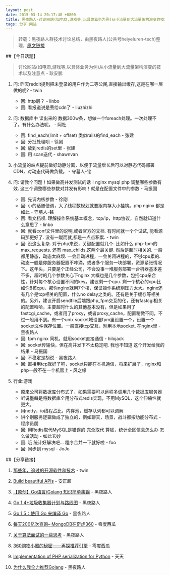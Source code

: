 ```yaml
---
layout: post
date: 2015-03-14 20:17:48 +0800
title: 黑夜路人-讨论网站(如电商,游戏等,以具体业务为例)从小流量到大流量架构演变的技术以及注意点
tags: 分享 网站
---
```


> 转载：黑夜路人群技术讨论总结，由黑夜路人(公共号heiyeluren-tech)整理，[原文链接](http://mp.weixin.qq.com/s?__biz=MzA3MDA2MjE2OQ==&mid=205575944&idx=1&sn=e19cb9f0dfd8509bb93f3451f38c23fc&scene=1&from=groupmessage&isappinstalled=0#rd)

##【今日话题】

> 讨论网站(如电商,游戏等,以具体业务为例)从小流量到大流量架构演变的技术以及注意点 - 耿安鹏

1. 问: 昨天reddit提到把未登录的用户作为二等公民,直接输出缓存,这是在哪一层做的呢? - twin
	- 回: http层？ - linbo
	- 回: 看报道说是丢给cdn了 - liuzhizhi

2. 问: 数据库中 读出来的 数据300w条，想做一个foreach处理。一次处理不了。有什么办法呢。 - 阿杜
	- 回: find_each(limit + offset) 类似rails的find_each - 张建
	- 回: 分批处理呗 - 徐刚
	- 回: 放到redis的set里 - 张建
	- 回: 用 scan迭代 - shawnvan

3. 小流量的站点提前做好动静分离，以便于流量增长后可以对静态代码部署CDN，对动态代码做负载。 - 守墓人-铭

4. 问: 请教个问题！如果做高并发测试的话！nginx   mysql  php  调整哪些参数有效. 这三个调整哪些参数对并发有影响！就是在配置文件中的参数 - 马振国
	- 回: 先调内核参数 - 徐刚
	- 回: 小的话随便调，大了线程数规划就要跟内存大小挂钩。php nginx 都是如此 - 守墓人-铭
	- 回: 看文档呗. 理解操作系统基本概念，tcp/ip，http协议，自然就知道什么意思了 - linbo
	- 回: 就看conf文件里的说明,或者官方的文档. 有时间就一个个试试, 能看源码那更好了. 没有一蹴而就,都是一点点积累. - twin
	- 回: 没这么复杂. 对于php来说，关键配置就几个. 比如什么 php-fpm的  max_requests. 还有 max_childs,这两个最关键. 然后是超时相关的. 一般都用静态，动态太麻烦. 一会启动进程，一会关闭进程的，不够cpu累的.动态一般是你服务器配置不咋滴，或者多个服务一块部署，资源紧张情况下。这年头，只要是个正经公司，不会没事一堆服务部署一台机器基本差不多，超时的几个参数关心下nginx 大概也是几个参数，包括cpu亲合性，针对每个核心设置不同的key。建议剩一个cpu. 剩一个核心的cpu比如你8核cpu，那你nginx就用7个核，保证操作系统别压力太大。nginx还有几个是tcp相关的配置，什么no delay之类的。还有是关于缓存等相关的。另外，建议开启sendfile后端跟php_fpm交互的化，还有fastcgi相关的配置哈哈，主要超时什么的其他基本没有，但是如果用了fastcgi_cache，或者用了proxy，或者proxy_cache，配置稍微不同，不过一般用不到。有一个unix socket域设置fpm里设置一个，设置一个socket文件保存位置。一般直接tcp交互，别用本地socket. 在nginx里 - 黑夜路人
	- 回: fpm nginx 同机，就用socket直接通信 - hilojack
	- 回: socket传输快，但在高并发下不太稳定吧. 我也不知道  这个开发给我的结果 - 马振国
	- 回: 不稳定是胡说 - 黑夜路人
	- 回: 直接用tcp就好了吧，socket只能在本机通信，将来扩展了，nginx和php一般不在一个机器上 - 风之缘

5. 行业:游戏
	- 原来公司将数据库分布式了，如果需要可以远程多调用几个数据库服务器
	- 听说墨麟是将数据库全用分布式redis实现，不用MySQL，这个伸缩性就更大。
	- 用netty，io线程占比，内存池，缓存队列都可以调解
	- 讲个别服务逻辑做成了独立的，例如聊天，场景，战斗都按功能分布式 - 程序员朋
	- 回: 用Redis取代MySQL是错误的 完全取代 算钱，统计全区信息怎么办 怎么做活动 - 如此玄妙
	- 回: 哦 统计好解决吧… 程序合并一下就好啦 - foo
	- 回: 同步到 mysql - JoJo

##【分享链接】

1. [那些年，追过的开源软件和技术](http://daily.zhihu.com/story/4577334) - twin

2. [Build beautiful APIs](http://apiary.io/) - 安正超

3. [【原创】Go语言/Golang 知识简单集锦](http://blog.csdn.net/heiyeshuwu/article/details/44223223) - 黑夜路人

4. [Go 1.4+垃圾收集器计划与路线图](http://www.infoq.com/cn/news/2014/08/go-garbage-collector-plan) - 黑夜路人

5. [Go 1.5：使用 Go 来编译 Go](http://www.infoq.com/cn/news/2015/01/golang-15-bootstrapped/) - 黑夜路人

6. [每天200亿次查询– MongoDB在奇虎360](http://mongoing.com/archives/715) - 零度西瓜

7. [关于算法面试的一些思考](http://talkpower.info/blog/algorithm.html) - 黑夜路人

8. [360购物小蜜的秘密——再探推荐引擎](http://mp.weixin.qq.com/s?__biz=MzA4MDEwMTMyMA==&mid=200380841&idx=1&sn=6a55fda1a27fd493696f55920fceb586) - 零度西瓜

9. [Implementation of PHP serialization for Python](https://code.google.com/p/serek/) - 天天

10. [为什么我全力推荐Golang](http://zhuanlan.zhihu.com/tomasen/19959647) - 黑夜路人
